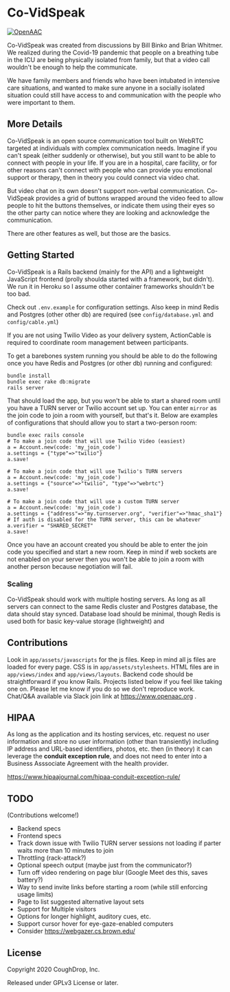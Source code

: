 # Co-VidSpeak
[![OpenAAC](https://www.openaac.org/images//OpenAAC-advocate-blue.svg)](https://www.openaac.org/advocates.html)

Co-VidSpeak was created from discussions by Bill Binko and
Brian Whitmer. We realized during the Covid-19 pandemic that
people on a breathing tube in the ICU are being physically 
isolated from family, but that a video call wouldn't be enough
to help the communicate.

We have family members and friends
who have been intubated in intensive care situations, and
wanted to make sure anyone in a socially isolated situation
could still have access to and communication with the 
people who were important to them.

## More Details
Co-VidSpeak is an open source communication tool built on 
WebRTC targeted at individuals with complex communication
needs. Imagine if you can't speak (either suddenly or
otherwise), but you still want to be able to connect with
people in your life. If you are in a hospital, care facility, 
or for other reasons can't connect with people who can 
provide you emotional support or therapy, then in theory
you could connect via video chat.

But video chat on its own doesn't support non-verbal 
communication. Co-VidSpeak provides a grid of buttons
wrapped around the video feed to allow people to hit
the buttons themselves, or indicate them using their
eyes so the other party can notice where they are looking
and acknowledge the communication.

There are other features as well, but those are the basics.

## Getting Started

Co-VidSpeak is a Rails backend (mainly for the API) and a
lightweight JavaScript frontend (prolly shoulda started
with a framework, but didn't). We run it in Heroku so I 
assume other container frameworks shouldn't be too bad.

Check out `.env.example` for configuration settings. Also 
keep in mind Redis and Postgres (other other db) are 
required (see `config/database.yml` and `config/cable.yml`)

If you are not using Twilio Video as your delivery system,
ActionCable is required to coordinate room management
between participants.

To get a barebones system running you should be able to do
the following once you have Redis and Postgres (or other db) running
and configured:

```
bundle install
bundle exec rake db:migrate
rails server
```

That should load the app, but you won't be able to start
a shared room until you have a TURN server or Twilio account
set up. You can enter `mirror` as the join code to join
a room with yourself, but that's it.
Below are examples of configurations that should
allow you to start a two-person room:

```
bundle exec rails console
# To make a join code that will use Twilio Video (easiest)
a = Account.new(code: 'my_join_code')
a.settings = {"type"=>"twilio"}
a.save!

# To make a join code that will use Twilio's TURN servers
a = Account.new(code: 'my_join_code')
a.settings = {"source"=>"twilio", "type"=>"webrtc"}
a.save!

# To make a join code that will use a custom TURN server
a = Account.new(code: 'my_join_code')
a.settings = {"address"=>"my.turnserver.org", "verifier"=>"hmac_sha1"}
# If auth is disabled for the TURN server, this can be whatever
a.verifier = "SHARED_SECRET"
a.save!
```

Once you have an account created you should be able to enter
the join code you specified and start a new room. Keep in mind
if web sockets are not enabled on your server then you won't
be able to join a room with another person because negotiation
will fail.

### Scaling

Co-VidSpeak should work with multiple hosting servers. As long
as all servers can connect to the same Redis cluster and
Postgres database, the data should stay synced. Database
load should be minimal, though Redis is used both for 
basic key-value storage (lightweight) and 

## Contributions
Look in `app/assets/javascripts` for the js files. Keep
in mind all js files are loaded for every page. CSS is
in `app/assets/stylesheets`. HTML files are in
`app/views/index` and `app/views/layouts`. Backend code
should be straightforward if you know Rails. Projects
listed below if you feel like taking one on. Please let me
know if you do so we don't reproduce work. Chat/Q&A available
via Slack join link at https://www.openaac.org .

## HIPAA

As long as the application and its hosting services, etc. 
request no user information and store no user information 
(other than transiently) including IP address and URL-based 
identifiers, photos, etc.
then (in theory) it can leverage the 
<b>conduit exception rule</b>, and 
does not need to enter into a Business Asssociate 
Agreement with the health provider.

https://www.hipaajournal.com/hipaa-conduit-exception-rule/

## TODO
(Contributions welcome!)
- Backend specs
- Frontend specs
- Track down issue with Twilio TURN server sessions not loading if parter waits more than 10 minutes to join
- Throttling (rack-attack?)
- Optional speech output (maybe just from the communicator?)
- Turn off video rendering on page blur (Google Meet des this, saves battery?)
- Way to send invite links before starting a room (while still enforcing usage limits)
- Page to list suggested alternative layout sets
- Support for Multiple visitors
- Options for longer highlight, auditory cues, etc.
- Support cursor hover for eye-gaze-enabled computers
- Consider https://webgazer.cs.brown.edu/

## License

Copyright 2020 CoughDrop, Inc.

Released under GPLv3 License or later.